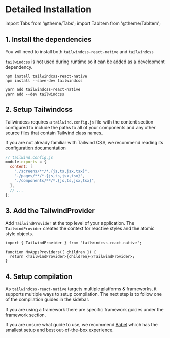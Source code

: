 # Detailed Installation

import Tabs from '@theme/Tabs';
import TabItem from '@theme/TabItem';

## 1. Install the dependencies

You will need to install both `tailwindcss-react-native` and `tailwindcss`

`tailwindcss` is not used during runtime so it can be added as a development dependency.

<Tabs>
  <TabItem value="npm" label="NPM" default>

```
npm install tailwindcss-react-native
npm install --save-dev tailwindcss
```

  </TabItem>
  <TabItem value="yarn" label="Yarn">

```
yarn add tailwindcss-react-native
yarn add --dev tailwindcss
```

  </TabItem>
</Tabs>

## 2. Setup Tailwindcss

Tailwindcss requires a `tailwind.config.js` file with the content section configured to include the paths to all of your components and any other source files that contain Tailwind class names.

If you are not already familiar with Tailwind CSS, we recommend reading its [configuration documentation](https://tailwindcss.com/docs/configuration)

```js
// tailwind.config.js
module.exports = {
  content: [
    "./screens/**/*.{js,ts,jsx,tsx}",
    "./pages/**/*.{js,ts,jsx,tsx}",
    "./components/**/*.{js,ts,jsx,tsx}",
  ],
  // ...
};
```

## 3. Add the TailwindProvider

Add `TailwindProvider` at the top level of your application. The `TailwindProvider` creates the context for reactive styles and the atomic style objects.

```tsx
import { TailwindProvider } from "tailwindcss-react-native";

function MyAppsProviders({ children }) {
  return <TailwindProvider>{children}</TailwindProvider>;
}
```

## 4. Setup compilation

As `tailwindcss-react-native` targets multiple platforms & frameworks, it supports multiple ways to setup compilation. The next step is to follow one of the compilation guides in the sidebar.

If you are using a framework there are specific framework guides under the framework section.

If you are unsure what guide to use, we recommend [Babel](./compilation/babel.md) which has the smallest setup and best out-of-the-box experience.
